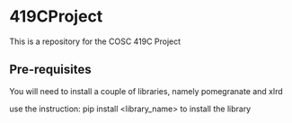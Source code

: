 # 419CProject
This is a repository for the COSC 419C Project

## Pre-requisites 
You will need to install a couple of libraries, namely pomegranate and xlrd  

use the instruction: pip install <library_name> to install the library
